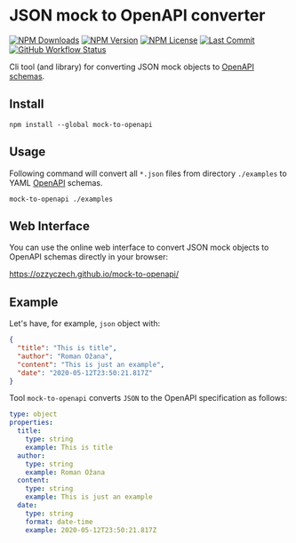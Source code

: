 # JSON mock to OpenAPI converter

[![NPM Downloads](https://img.shields.io/npm/dm/mock-to-openapi?style=for-the-badge)](https://www.npmjs.com/package/mock-to-openapi)
[![NPM Version](https://img.shields.io/npm/v/mock-to-openapi?style=for-the-badge)](https://www.npmjs.com/package/mock-to-openapi)
[![NPM License](https://img.shields.io/npm/l/mock-to-openapi?style=for-the-badge)](https://github.com/OzzyCzech/mock-to-openapi/blob/main/LICENSE)
[![Last Commit](https://img.shields.io/github/last-commit/OzzyCzech/mock-to-openapi?style=for-the-badge)](https://github.com/OzzyCzech/mock-to-openapi/commits/main)
[![GitHub Workflow Status](https://img.shields.io/github/actions/workflow/status/OzzyCzech/mock-to-openapi/main.yml?style=for-the-badge)](https://github.com/OzzyCzech/mock-to-openapi/actions)

Cli tool (and library) for converting JSON mock objects to [OpenAPI schemas](https://swagger.io/specification/).

## Install

```shell
npm install --global mock-to-openapi
```

## Usage

Following command will convert all `*.json` files from directory `./examples` to
YAML [OpenAPI](https://swagger.io/specification/) schemas.

```shell
mock-to-openapi ./examples
```

## Web Interface

You can use the online web interface to convert JSON mock objects to OpenAPI schemas directly in your browser:

https://ozzyczech.github.io/mock-to-openapi/

## Example

Let's have, for example, `json` object with:

```json
{
  "title": "This is title",
  "author": "Roman Ožana",
  "content": "This is just an example",
  "date": "2020-05-12T23:50:21.817Z"
}
```

Tool `mock-to-openapi` converts `JSON` to the OpenAPI specification as follows:

```yaml
type: object
properties:
  title:
    type: string
    example: This is title
  author:
    type: string
    example: Roman Ožana
  content:
    type: string
    example: This is just an example
  date:
    type: string
    format: date-time
    example: 2020-05-12T23:50:21.817Z
```
